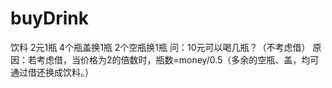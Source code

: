 # buyDrink
饮料 2元1瓶
4个瓶盖换1瓶
2个空瓶换1瓶
问：10元可以喝几瓶？（不考虑借）
原因：若考虑借，当价格为2的倍数时，瓶数=money/0.5（多余的空瓶、盖，均可通过借还换成饮料。）
